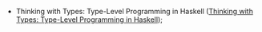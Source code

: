 - Thinking with Types: Type-Level Programming in Haskell ([Thinking with Types: Type-Level Programming in Haskell](https://thinkingwithtypes.com/));
